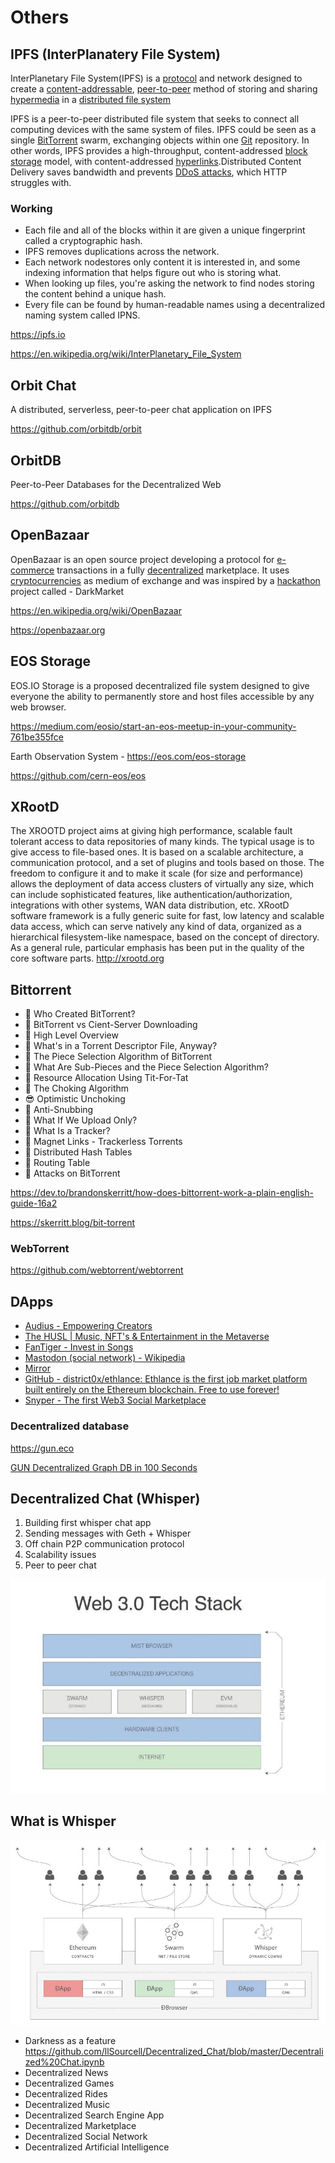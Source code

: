 # Others

## IPFS (InterPlanatery File System)

InterPlanetary File System(IPFS) is a [protocol](https://en.wikipedia.org/wiki/Communications_protocol) and network designed to create a [content-addressable](https://en.wikipedia.org/wiki/Content-addressable_storage), [peer-to-peer](https://en.wikipedia.org/wiki/Peer-to-peer) method of storing and sharing [hypermedia](https://en.wikipedia.org/wiki/Hypermedia) in a [distributed file system](https://en.wikipedia.org/wiki/Distributed_file_system)

IPFS is a peer-to-peer distributed file system that seeks to connect all computing devices with the same system of files. IPFS could be seen as a single [BitTorrent](https://en.wikipedia.org/wiki/BitTorrent) swarm, exchanging objects within one [Git](https://en.wikipedia.org/wiki/Git_(software)) repository. In other words, IPFS provides a high-throughput, content-addressed [block storage](https://en.wikipedia.org/wiki/Block_storage) model, with content-addressed [hyperlinks](https://en.wikipedia.org/wiki/Hyperlink).Distributed Content Delivery saves bandwidth and prevents [DDoS attacks](https://en.wikipedia.org/wiki/Denial-of-service_attack), which HTTP struggles with.

### Working

- Each file and all of the blocks within it are given a unique fingerprint called a cryptographic hash.
- IPFS removes duplications across the network.
- Each network nodestores only content it is interested in, and some indexing information that helps figure out who is storing what.
- When looking up files, you're asking the network to find nodes storing the content behind a unique hash.
- Every file can be found by human-readable names using a decentralized naming system called IPNS.

<https://ipfs.io>

<https://en.wikipedia.org/wiki/InterPlanetary_File_System>

## Orbit Chat

A distributed, serverless, peer-to-peer chat application on IPFS

<https://github.com/orbitdb/orbit>

## OrbitDB

Peer-to-Peer Databases for the Decentralized Web

<https://github.com/orbitdb>

## OpenBazaar

OpenBazaar is an open source project developing a protocol for [e-commerce](https://en.wikipedia.org/wiki/E-commerce) transactions in a fully [decentralized](https://en.wikipedia.org/wiki/Decentralization) marketplace. It uses [cryptocurrencies](https://en.wikipedia.org/wiki/Cryptocurrency) as medium of exchange and was inspired by a [hackathon](https://en.wikipedia.org/wiki/Hackathon) project called - DarkMarket

<https://en.wikipedia.org/wiki/OpenBazaar>

<https://openbazaar.org>

## EOS Storage

EOS.IO Storage is a proposed decentralized file system designed to give everyone the ability to permanently store and host files accessible by any web browser.

<https://medium.com/eosio/start-an-eos-meetup-in-your-community-761be355fce>

Earth Observation System - <https://eos.com/eos-storage>

<https://github.com/cern-eos/eos>

## XRootD

The XROOTD project aims at giving high performance, scalable fault tolerant access to data repositories of many kinds. The typical usage is to give access to file-based ones. It is based on a scalable architecture, a communication protocol, and a set of plugins and tools based on those. The freedom to configure it and to make it scale (for size and performance) allows the deployment of data access clusters of virtually any size, which can include sophisticated features, like authentication/authorization, integrations with other systems, WAN data distribution, etc.
XRootD software framework is a fully generic suite for fast, low latency and scalable data access, which can serve natively any kind of data, organized as a hierarchical filesystem-like namespace, based on the concept of directory. As a general rule, particular emphasis has been put in the quality of the core software parts.
<http://xrootd.org>

## Bittorrent

- 💭 Who Created BitTorrent?
- 🥊 BitTorrent vs Cient-Server Downloading
- 📑 High Level Overview
- 📁 What's in a Torrent Descriptor File, Anyway?
- 🧀 The Piece Selection Algorithm of BitTorrent
- 🌆 What Are Sub-Pieces and the Piece Selection Algorithm?
- 🌱 Resource Allocation Using Tit-For-Tat
- 🎐 The Choking Algorithm
- 😎 Optimistic Unchoking
- 🤕 Anti-Snubbing
- 🤔 What If We Upload Only?
- 🐝 What Is a Tracker?
- 🧲 Magnet Links - Trackerless Torrents
- 🐍 Distributed Hash Tables
- 📌 Routing Table
- 🤺 Attacks on BitTorrent

<https://dev.to/brandonskerritt/how-does-bittorrent-work-a-plain-english-guide-16a2>

<https://skerritt.blog/bit-torrent>

### WebTorrent

<https://github.com/webtorrent/webtorrent>

## DApps

- [Audius - Empowering Creators](https://audius.co/)
- [The HUSL | Music, NFT's & Entertainment in the Metaverse](https://thehusl.io/)
- [FanTiger - Invest in Songs](https://www.fantiger.com/)
- [Mastodon (social network) - Wikipedia](https://en.wikipedia.org/wiki/Mastodon_(social_network))
- [Mirror](https://mirror.xyz/)
- [GitHub - district0x/ethlance: Ethlance is the first job market platform built entirely on the Ethereum blockchain. Free to use forever!](https://github.com/district0x/ethlance)
- [Snyper - The first Web3 Social Marketplace](https://snyper.notion.site/Snyper-Angel-Memo-V1-3-73117de4d4cf44b7bcc6208b5e915cc0)

### Decentralized database

<https://gun.eco>

[GUN Decentralized Graph DB in 100 Seconds](https://www.youtube.com/watch?v=oTQXzhm8w_8)

## Decentralized Chat (Whisper)

1. Building first whisper chat app
2. Sending messages with Geth + Whisper
3. Off chain P2P communication protocol
4. Scalability issues
5. Peer to peer chat

![image](../media/decentral-Intro-image1.jpg)

## What is Whisper

![image](../media/decentral-Intro-image2.jpg)

- Darkness as a feature
    <https://github.com/llSourcell/Decentralized_Chat/blob/master/Decentralized%20Chat.ipynb>
- Decentralized News
- Decentralized Games
- Decentralized Rides
- Decentralized Music
- Decentralized Search Engine App
- Decentralized Marketplace
- Decentralized Social Network
- Decentralized Artificial Intelligence

